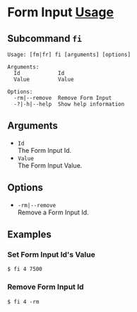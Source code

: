 # Form Input [Usage](../README.md#commands)
## Subcommand `fi`
```
Usage: [fm|fr] fi [arguments] [options]

Arguments:
  Id            Id
  Value         Value

Options:
  -rm|--remove  Remove Form Input
  -?|-h|--help  Show help information
```

## Arguments
- `Id`  
  The Form Input Id.
- `Value`  
  The Form Input Value.

## Options
- `-rm|--remove`  
Remove a Form Input Id.

## Examples

### Set Form Input Id's Value
```
$ fi 4 7500
```

### Remove Form Input Id
```
$ fi 4 -rm
```
